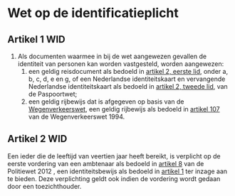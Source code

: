 # Wet op de identificatieplicht

## Artikel 1 WID

1. Als documenten waarmee in bij de wet aangewezen gevallen de identiteit van personen kan worden vastgesteld, worden aangewezen:
    1. een geldig reisdocument als bedoeld in [artikel 2, eerste lid](paspoortwet.md#artikel-2-ppw-soorten-reisdocumenten), onder a, b, c, d, e en g, of een Nederlandse identiteitskaart en vervangende Nederlandse identiteitskaart als bedoeld in [artikel 2, tweede lid](paspoortwet.md#artikel-2-ppw-soorten-reisdocumenten), van de Paspoortwet;
    2. een geldig rijbewijs dat is afgegeven op basis van de [Wegenverkeerswet](./wegenverkeerswet/wegenverkeerswet-1994.md), een geldig rijbewijs als bedoeld in [artikel 107](./wegenverkeerswet/wegenverkeerswet-1994.md) van de Wegenverkeerswet 1994.

## Artikel 2 WID

Een ieder die de leeftijd van veertien jaar heeft bereikt, is verplicht op de eerste vordering van een ambtenaar als bedoeld in [artikel 8](politiewet-2012.md#artikel-8-pw-2012-vorderen-inzage-identiteitsbewijs) van de Politiewet 2012 , een identiteitsbewijs als bedoeld in [artikel 1](#artikel-1-wid) ter inzage aan te bieden. Deze verplichting geldt ook indien de vordering wordt gedaan door een toezichthouder.
